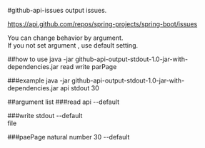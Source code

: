 #github-api-issues
output issues.

https://api.github.com/repos/spring-projects/spring-boot/issues

You can change behavior by argument.<br>
If you not set argument , use default setting.

##how to use
java -jar github-api-output-stdout-1.0-jar-with-dependencies.jar read write parPage

###example
java -jar github-api-output-stdout-1.0-jar-with-dependencies.jar api stdout 30

##argument list
###read
api  --default

###write
stdout  --default<br> 
file

###paePage
natural number
30 --default